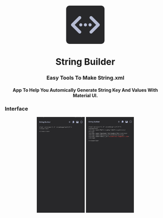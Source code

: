 <p align="center">
<img src="https://raw.githubusercontent.com/rinxyzz/StringBuilder/main/interface/320(3).png" width="120" height="120" align="center">
</p>
<h1 align="center">String Builder</h1>
<h3 align="center">Easy Tools To Make String.xml</h3>
<h4 align="center"> App To Help You Automically Generate String Key And Values With Material UI. </h4>

### Interface
<p align="center">
<img src="https://raw.githubusercontent.com/rinxyzz/StringBuilder/main/interface/Screenshot_2023-02-16-17-11-04-39_be2da79b367c4ae55b8e0b00626e8b41.jpg" width="150" height="300" align="center" > 
<img src="https://raw.githubusercontent.com/rinxyzz/StringBuilder/main/interface/Screenshot_2023-02-16-17-13-11-37_be2da79b367c4ae55b8e0b00626e8b41.jpg" width="150" height="300" align="center" >
</p>

